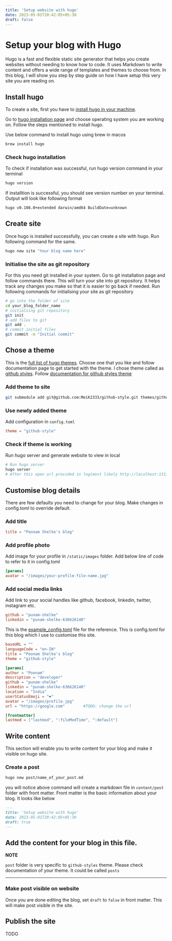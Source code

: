 ```yaml
---
title: 'Setup website with hugo'
date: 2023-05-01T20:42:05+05:30
draft: false
---
```


# Setup your blog with Hugo

Hugo is a fast and flexible static site generator that helps you create websites without needing to know how to code. It uses Markdown to write content and offers a wide range of templates and themes to choose from.
In this blog, I will show you step by step guide on how I have setup this very site you are reading on.

## Install hugo

To create a site, first you have to [install hugo in your machine](https://gohugo.io/installation/).

Go to [hugo installation page](https://gohugo.io/installation/) and choose operating system you are working on. Follow the steps mentioned to install hugo.

Use below command to install hugo using brew in macos

```bash
brew install hugo
```

### Check hugo installation

To check if installation was successful, run hugo version command in your terminal

```bash
hugo version
```

If installtion is successful, you should see version number on your terminal.
Output will look like following format

```txt
hugo v0.108.0+extended darwin/amd64 BuildDate=unknown
```

## Create site

Once hugo is installed successfully, you can create a site with hugo. Run following command for the same.

```bash
hugo new site "Your blog name here"
```

### Initialise the site as git repository

For this you need git installed in your system. Go to git installation page and follow commands there. This will turn your site into git repository. It helps track any changes you make so that it is easier to go back if needed.
Run following commands for initialising your site as git repository

```bash
# go into the folder of site
cd your_blog_folder_name
# initialsing git repository
git init
# add files to git
git add .
# commit initial files
git commit -m "Initial commit"
```

## Chose a theme

This is the [full list of hugo themes](https://themes.gohugo.io/tags/blog/). Choose one that you like and follow documentation page to get started with the theme. I chose theme called as [github styles](https://themes.gohugo.io/themes/github-style/). Follow [documentation for github styles theme](https://github.com/MeiK2333/github-style)

### Add theme to site

```bash
git submodule add git@github.com:MeiK2333/github-style.git themes/github-style
```

### Use newly added theme

Add configuration in `config.toml`

```toml
theme = "github-style"
```

### Check if theme is working

Run hugo server and generate website to view in local

```bash
# Run hugo server
hugo server
# After this open url provided in log(most likely http://localhost:1313/) to open the webiste hosted by hugo server
```

<!-- TODO: add screenshots of the demo blog -->

## Customise blog details

There are few defaults you need to change for your blog. Make changes in config.toml to override default.

### Add title

```toml
title = "Poonam Shelke's blog"
```

### Add profile photo

Add image for your profile in `/static/images` folder. Add below line of code to refer to it in config.toml

```toml
[params]
avatar = "/images/your-profile-file-name.jpg"
```

### Add social media links

Add link to your social handles like github, facebook, linkedin, twitter, instagram etc.

```toml
github = "punam-shelke"
linkedin = "punam-shelke-636626140"
```

This is the [example_config.toml](https://github.com/MeiK2333/github-style/blob/master/config.template.toml) file for the reference.
This is config.toml for this blog which I use to customise this site.<!-- TODO: add link to github config.toml -->

```toml
baseURL = ""
languageCode = "en-IN"
title = "Poonam Shelke's blog"
theme = "github-style"

[params]
author = "Poonam"
description = "developer"
github = "punam-shelke"
linkedin = "punam-shelke-636626140"
location = "India"
userStatusEmoji = "❤️"
avatar = "/images/profile.jpg"
url = "https://google.com"        #TODO: change the url

[frontmatter]
lastmod = ["lastmod", ":fileModTime", ":default"]
```

## Write content

This section will enable you to write content for your blog and make it visible on hugo site.

### Create a post

```bash
hugo new post/name_of_your_post.md
```

you will notice above command will create a markdown file in `content/post` folder with front matter. Front matter is the basic information about your blog. It looks like below

```md
---
title: 'Setup website with hugo'
date: 2023-05-01T20:42:05+05:30
draft: true
---
```

## Add the content for your blog in this file.

**NOTE**

`post` folder is very specific to `github-styles` theme. Please check documentation of your theme. It could be called `posts`

---

### Make post visible on website

Once you are done editing the blog, set `draft` to `false` in front matter. This will make post visible in the site.

## Publish the site

TODO
